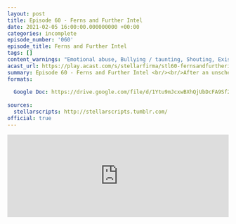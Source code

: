 ```yaml
---
layout: post
title: Episode 60 - Ferns and Further Intel
date: 2021-02-05 16:00:00.000000000 +00:00
categories: incomplete
episode_number: '060'
episode_title: Ferns and Further Intel
tags: []
content_warnings: "Emotional abuse, Bullying / taunting, Shouting, Existential crisis, Physical violence, Emotional manipulation & gaslighting, Mentions of: childhood trauma, alcohol & alcoholism, restraint & interrogation"
acast_url: https://play.acast.com/s/stellarfirma/stl60-fernsandfurtherintel
summary: Episode 60 - Ferns and Further Intel <br/><br/>After an unscheduled visit from Fern Creature, Line Manager Hartro Piltz assesses ongoing consultancy efforts. Line manager also conducts basic interrogation resistance training with variable success.
formats:
  
  Google Doc: https://drive.google.com/file/d/1Ytu9mJcxwBXhQjUbDcFA9Sf24YaHvLKC/view
  
sources:
  stellarscripts: http://stellarscripts.tumblr.com/
official: true
---
```


<iframe title="Embed Player" width="100%" height="188px" src="https://embed.acast.com/stellarfirma/stl60-fernsandfurtherintel" scrolling="no" frameBorder="0" style="border:none;overflow:hidden;"></iframe>
